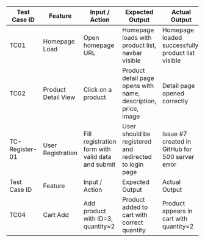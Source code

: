 | Test Case ID | Feature             | Input / Action                                    | Expected Output                                                | Actual Output                                      | Status |
| ------------ | ------------------- | ------------------------------------------------- | -------------------------------------------------------------- | -------------------------------------------------- | ------ |
| TC01         | Homepage Load       | Open homepage URL                                 | Homepage loads with product list, navbar visible               | Homepage loaded successfully, product list visible | ✅ Pass |
| TC02         | Product Detail View | Click on a product                                | Product detail page opens with name, description, price, image | Detail page opened correctly                       | ✅ Pass |
| TC-Register-01         | User Registration   | Fill registration form with valid data and submit | User should be registered and redirected to login page         | Issue #7 created in GitHub for 500 server error    | ✅ Pass |
| Test Case ID | Feature  | Input / Action                    | Expected Output                             | Actual Output                           | Status |
| TC04         | Cart Add | Add product with ID=3, quantity=2 | Product added to cart with correct quantity | Product appears in cart with quantity=2 | ✅ Pass |

